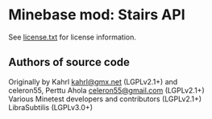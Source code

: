 Minebase mod: Stairs API
========================
See [license.txt](./license.txt) for license information.

Authors of source code
----------------------
Originally by Kahrl <kahrl@gmx.net> (LGPLv2.1+) and  
celeron55, Perttu Ahola <celeron55@gmail.com> (LGPLv2.1+)  
Various Minetest developers and contributors (LGPLv2.1+)  
LibraSubtilis (LGPLv3.0+)

